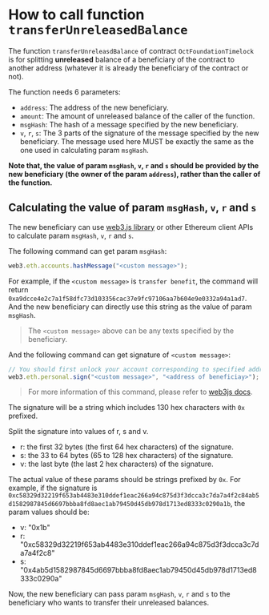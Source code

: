 # How to call function `transferUnreleasedBalance`

The function `transferUnreleasdBalance` of contract `OctFoundationTimelock` is for splitting **unreleased** balance of a beneficiary of the contract to another address (whatever it is already the beneficiary of the contract or not).

The function needs 6 parameters:

* `address`: The address of the new beneficiary.
* `amount`: The amount of unreleased balance of the caller of the function.
* `msgHash`: The hash of a message specified by the new beneficiary.
* `v`, `r`, `s`: The 3 parts of the signature of the message specified by the new beneficiary. The message used here MUST be exactly the same as the one used in calculating param `msgHash`.

**Note that, the value of param `msgHash`, `v`, `r` and `s` should be provided by the new beneficiary (the owner of the param `address`), rather than the caller of the function.**

## Calculating the value of param `msgHash`, `v`, `r` and `s`

The new beneficiary can use [web3.js library](https://web3js.readthedocs.io/en/v1.2.11) or other Ethereum client APIs to calculate param `msgHash`, `v`, `r` and `s`.

The following command can get param `msgHash`:

```js
web3.eth.accounts.hashMessage("<custom message>");
```

For example, if the `<custom message>` is `transfer benefit`, the command will return `0xa9dcce4e2c7a1f58dfc73d103356cac37e9fc97106aa7b604e9e0332a94a1ad7`. And the new beneficiary can directly use this string as the value of param `msgHash`.

> The `<custom message>` above can be any texts specified by the beneficiary.

And the following command can get signature of `<custom message>`:

```js
// You should first unlock your account corresponding to specified address at your web3 provider before running this command
web3.eth.personal.sign("<custom message>", "<address of beneficiay>");
```

> For more information of this command, please refer to [web3js docs](https://web3js.readthedocs.io/en/v1.2.11/web3-eth-personal.html#sign).

The signature will be a string which includes 130 hex characters with `0x` prefixed.

Split the signature into values of r, s and v.

* r: the first 32 bytes (the first 64 hex characters) of the signature.
* s: the 33 to 64 bytes (65 to 128 hex characters) of the signature.
* v: the last byte (the last 2 hex characters) of the signature.

The actual value of these params should be strings prefixed by `0x`. For example, if the signature is `0xc58329d32219f653ab4483e310ddef1eac266a94c875d3f3dcca3c7da7a4f2c84ab5d1582987845d6697bbba8fd8aec1ab79450d45db978d1713ed8333c0290a1b`, the param values should be:

* v: "0x1b"
* r: "0xc58329d32219f653ab4483e310ddef1eac266a94c875d3f3dcca3c7da7a4f2c8"
* s: "0x4ab5d1582987845d6697bbba8fd8aec1ab79450d45db978d1713ed8333c0290a"

Now, the new beneficiary can pass param `msgHash`, `v`, `r` and `s` to the beneficiary who wants to transfer their unreleased balances.
